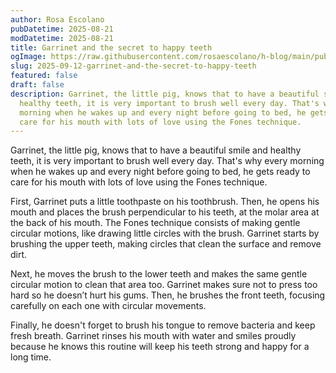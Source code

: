 ```yaml
---
author: Rosa Escolano
pubDatetime: 2025-08-21
modDatetime: 2025-08-21
title: Garrinet and the secret to happy teeth
ogImage: https://raw.githubusercontent.com/rosaescolano/h-blog/main/public/assets/garrinet5.webp
slug: 2025-09-12-garrinet-and-the-secret-to-happy-teeth
featured: false
draft: false
description: Garrinet, the little pig, knows that to have a beautiful smile and
  healthy teeth, it is very important to brush well every day. That's why every
  morning when he wakes up and every night before going to bed, he gets ready to
  care for his mouth with lots of love using the Fones technique.
---
```

Garrinet, the little pig, knows that to have a beautiful smile and healthy teeth, it is very important to brush well every day. That's why every morning when he wakes up and every night before going to bed, he gets ready to care for his mouth with lots of love using the Fones technique.

First, Garrinet puts a little toothpaste on his toothbrush. Then, he opens his mouth and places the brush perpendicular to his teeth, at the molar area at the back of his mouth. The Fones technique consists of making gentle circular motions, like drawing little circles with the brush. Garrinet starts by brushing the upper teeth, making circles that clean the surface and remove dirt.

Next, he moves the brush to the lower teeth and makes the same gentle circular motion to clean that area too. Garrinet makes sure not to press too hard so he doesn’t hurt his gums. Then, he brushes the front teeth, focusing carefully on each one with circular movements.

Finally, he doesn't forget to brush his tongue to remove bacteria and keep fresh breath. Garrinet rinses his mouth with water and smiles proudly because he knows this routine will keep his teeth strong and happy for a long time.